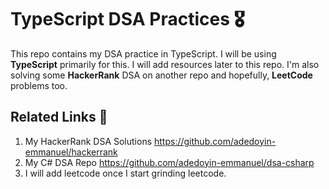 # TypeScript DSA Practices 🎖️

This repo contains my DSA practice in TypeScript. I will be using **TypeScript** primarily for this. I will add resources later to this repo. I'm also solving some **HackerRank** DSA on another repo and hopefully, **LeetCode** problems too.

## Related Links 🔗

1. My HackerRank DSA Solutions <https://github.com/adedoyin-emmanuel/hackerrank>
2. My C# DSA Repo <https://github.com/adedoyin-emmanuel/dsa-csharp>
3. I will add leetcode once I start grinding leetcode.

